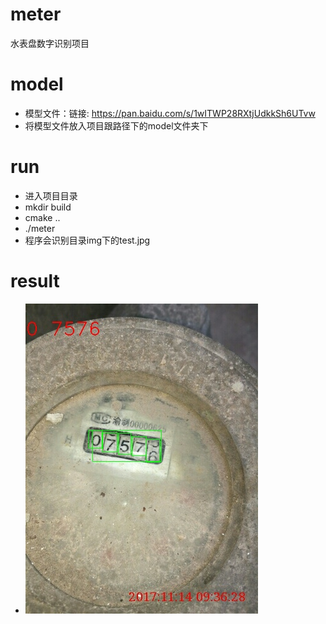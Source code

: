 # meter
水表盘数字识别项目
# model
* 模型文件：链接: https://pan.baidu.com/s/1wITWP28RXtjUdkkSh6UTvw
* 将模型文件放入项目跟路径下的model文件夹下
# run
* 进入项目目录
* mkdir build
* cmake ..
* ./meter
* 程序会识别目录img下的test.jpg
# result
* ![my](./result.jpg)
